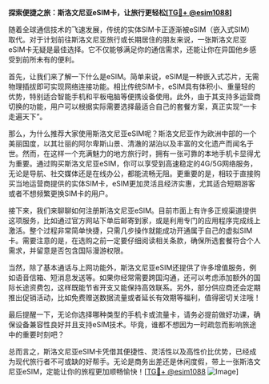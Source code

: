 **探索便捷之旅：斯洛文尼亚eSIM卡，让旅行更轻松[[TG💪+ @esim1088](https://t.me/s/esim1088)]**

随着全球通信技术的飞速发展，传统的实体SIM卡正逐渐被eSIM（嵌入式SIM）取代。对于计划前往斯洛文尼亚旅行或长期居住的朋友来说，一张斯洛文尼亚eSIM卡无疑是最佳选择。它不仅能够满足你的通信需求，还能让你在异国他乡感受到前所未有的便利。

首先，让我们来了解一下什么是eSIM。简单来说，eSIM是一种嵌入式芯片，无需物理插拔即可实现网络连接功能。相比传统SIM卡，eSIM具有体积小、重量轻的优势，特别适合智能手机和平板电脑等便携设备使用。此外，由于其支持多运营商切换的功能，用户可以根据实际需要选择最适合自己的套餐方案，真正实现“一卡走遍天下”。

那么，为什么推荐大家使用斯洛文尼亚eSIM呢？斯洛文尼亚作为欧洲中部的一个美丽国度，以其壮丽的阿尔卑斯山景、清澈的湖泊以及丰富的文化遗产而闻名于世。然而，在这样一个充满魅力的地方旅行时，拥有一张可靠的本地手机卡显得尤为重要。通过购买斯洛文尼亚eSIM，你可以享受到高速稳定的4G/5G网络服务，无论是导航、社交媒体还是在线办公，都能流畅无阻。更重要的是，相较于直接购买当地运营商提供的实体SIM卡，eSIM更加灵活且经济实惠，尤其适合短期游客或者不想频繁更换SIM卡的用户。

接下来，我们来聊聊如何注册斯洛文尼亚eSIM。目前市面上有许多正规渠道提供这项服务，比如通过官方网站下单后邮寄到家，或是利用专门的应用程序完成线上激活。整个过程非常简单快捷，只需几步操作就能成功开通属于自己的虚拟SIM卡。需要注意的是，在选购之前一定要仔细阅读相关条款，确保所选套餐符合个人需求，并留意是否包含国际漫游权限。

当然，除了基本通话与上网功能外，斯洛文尼亚eSIM还提供了许多增值服务，例如语音信箱、短消息发送等。如果你经常需要跨国沟通，还可以考虑添加额外的国际长途资费包，这样既能节省开支又能保持高效联系。另外，部分供应商还会定期推出促销活动，比如免费赠送数据流量或者延长有效期等福利，值得密切关注哦！

最后提醒一下，无论你选择哪种类型的手机卡或流量卡，请务必提前做好功课，确保设备兼容性良好并且支持eSIM技术。毕竟，谁都不想因为一时疏忽而影响旅途中的重要时刻吧？

总而言之，斯洛文尼亚eSIM卡凭借其便捷性、灵活性以及高性价比优势，已经成为现代旅行者不可或缺的好帮手。无论是商务出差还是休闲度假，带上一张斯洛文尼亚eSIM，定能让你的旅程更加顺畅愉快！[[TG💪+ @esim1088](https://t.me/s/esim1088) ![Image](https://i.postimg.cc/4NQfJmqS/Snipaste-2025-05-13-00-14-12.png)]